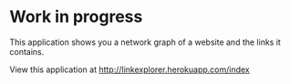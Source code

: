 # Work in progress

This application shows you a network graph of a website and the links it contains.

View this application at http://linkexplorer.herokuapp.com/index